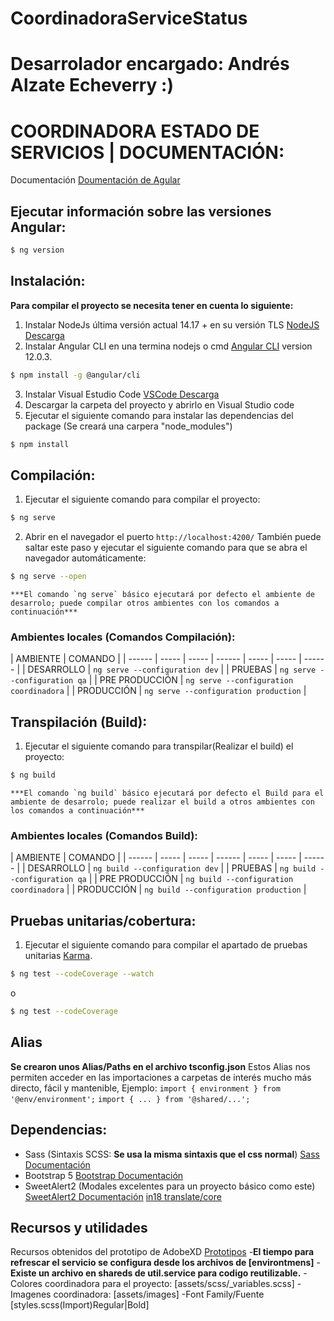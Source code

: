 # CoordinadoraServiceStatus 
# Desarrolador encargado: Andrés Alzate Echeverry :)
# COORDINADORA ESTADO DE SERVICIOS | DOCUMENTACIÓN:
Documentación [Doumentación de Agular](https://angular.io/docs)


## Ejecutar información sobre las versiones Angular:
````sh
$ ng version
````


## Instalación:
**Para compilar el proyecto se necesita tener en cuenta lo siguiente:**

1. Instalar NodeJs última versión actual 14.17 + en su versión TLS [NodeJS Descarga](https://angular.io/docs)
2. Instalar Angular CLI en una termina nodejs o cmd [Angular CLI](https://github.com/angular/angular-cli) version 12.0.3.
````sh
$ npm install -g @angular/cli
````
3. Instalar Visual Estudio Code [VSCode Descarga](https://code.visualstudio.com/)
4. Descargar la carpeta del proyecto y abrirlo en Visual Studio code
5. Ejecutar el siguiente comando para instalar las dependencias del package (Se creará una carpera "node_modules")
````sh
$ npm install
````


## Compilación:
1. Ejecutar el siguiente comando para compilar el proyecto:
````sh
$ ng serve
````
2. Abrir en el navegador el puerto `http://localhost:4200/`
También puede saltar este paso y ejecutar el siguiente comando para que se abra el navegador automáticamente:
````sh
$ ng serve --open
````
	***El comando `ng serve` básico ejecutará por defecto el ambiente de desarrolo; puede compilar otros ambientes con los comandos a continuación***
### Ambientes locales (Comandos Compilación):
| AMBIENTE | COMANDO |
| ------ | ----- | ----- | ------ | ----- | ----- | ------ |
| DESARROLLO     | `ng serve --configuration dev`          |
| PRUEBAS        | `ng serve --configuration qa`           |
| PRE PRODUCCIÓN | `ng serve --configuration coordinadora` |
| PRODUCCIÓN     | `ng serve --configuration production`   |


## Transpilación (Build):
1. Ejecutar el siguiente comando para transpilar(Realizar el build) el proyecto:
````sh
$ ng build
````
	***El comando `ng build` básico ejecutará por defecto el Build para el ambiente de desarrolo; puede realizar el build a otros ambientes con los comandos a continuación***
### Ambientes locales (Comandos Build):
| AMBIENTE | COMANDO |
| ------ | ----- | ----- | ------ | ----- | ----- | ------ |
| DESARROLLO     | `ng build --configuration dev`          |
| PRUEBAS        | `ng build --configuration qa`           |
| PRE PRODUCCIÓN | `ng build --configuration coordinadora` |
| PRODUCCIÓN     | `ng build --configuration production`   |


## Pruebas unitarias/cobertura:
1. Ejecutar el siguiente comando para compilar el apartado de pruebas unitarias
[Karma](https://karma-runner.github.io).
````sh
$ ng test --codeCoverage --watch 
````
o
````sh
$ ng test --codeCoverage
````

## Alias
**Se crearon unos Alias/Paths en el archivo tsconfig.json**
Estos Alias nos permiten acceder en las importaciones a carpetas de interés mucho más directo, fácil y mantenible, Ejemplo:
`import { environment } from '@env/environment';`
`import { ... } from '@shared/...';`

## Dependencias:
- Sass (Sintaxis SCSS: **Se usa la misma sintaxis que el css normal**)
[Sass Documentación](https://sass-lang.com/documentation)
- Bootstrap 5
[Bootstrap Documentación](https://getbootstrap.com/docs/5.0/getting-started/introduction/)
- SweetAlert2 (Modales excelentes para un proyecto básico como este)
[SweetAlert2 Documentación](https://sweetalert2.github.io/) 
[in18 translate/core](https://medium.com/angular-chile/aplicaciones-multilenguaje-en-angular-7-con-ngx-translate-db8d1e7b380c)

## Recursos y utilidades
Recursos obtenidos del prototipo de AdobeXD [Prototipos](https://drive.google.com/drive/folders/147FoJKW1gmdyy82ViB6xsFrUiBvRqUwg)
-**El tiempo para refrescar el servicio se configura desde los archivos de [environtmens]**
-**Existe un archivo en shareds de util.service para codigo reutilizable.**
-Colores coordinadora para el proyecto: [assets/scss/_variables.scss]
-Imagenes coordinadora: [assets/images]
-Font Family/Fuente [styles.scss(Import)Regular|Bold]